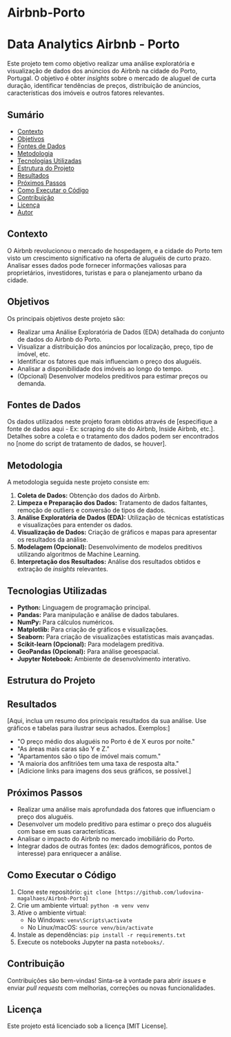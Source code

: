 # Airbnb-Porto
# Data Analytics Airbnb - Porto

Este projeto tem como objetivo realizar uma análise exploratória e visualização de dados dos anúncios do Airbnb na cidade do Porto, Portugal. O objetivo é obter *insights* sobre o mercado de aluguel de curta duração, identificar tendências de preços, distribuição de anúncios, características dos imóveis e outros fatores relevantes.

## Sumário

*   [Contexto](#contexto)
*   [Objetivos](#objetivos)
*   [Fontes de Dados](#fontes-de-dados)
*   [Metodologia](#metodologia)
*   [Tecnologias Utilizadas](#tecnologias-utilizadas)
*   [Estrutura do Projeto](#estrutura-do-projeto)
*   [Resultados](#resultados)
*   [Próximos Passos](#próximos-passos)
*   [Como Executar o Código](#como-executar-o-código)
*   [Contribuição](#contribuição)
*   [Licença](#licença)
*   [Autor](#autor)

## Contexto

O Airbnb revolucionou o mercado de hospedagem, e a cidade do Porto tem visto um crescimento significativo na oferta de aluguéis de curto prazo.  Analisar esses dados pode fornecer informações valiosas para proprietários, investidores, turistas e para o planejamento urbano da cidade.

## Objetivos

Os principais objetivos deste projeto são:

*   Realizar uma Análise Exploratória de Dados (EDA) detalhada do conjunto de dados do Airbnb do Porto.
*   Visualizar a distribuição dos anúncios por localização, preço, tipo de imóvel, etc.
*   Identificar os fatores que mais influenciam o preço dos aluguéis.
*   Analisar a disponibilidade dos imóveis ao longo do tempo.
*   (Opcional) Desenvolver modelos preditivos para estimar preços ou demanda.

## Fontes de Dados

Os dados utilizados neste projeto foram obtidos através de [especifique a fonte de dados aqui - Ex: scraping do site do Airbnb, Inside Airbnb, etc.].  Detalhes sobre a coleta e o tratamento dos dados podem ser encontrados no [nome do script de tratamento de dados, se houver].

## Metodologia

A metodologia seguida neste projeto consiste em:

1.  **Coleta de Dados:** Obtenção dos dados do Airbnb.
2.  **Limpeza e Preparação dos Dados:** Tratamento de dados faltantes, remoção de outliers e conversão de tipos de dados.
3.  **Análise Exploratória de Dados (EDA):**  Utilização de técnicas estatísticas e visualizações para entender os dados.
4.  **Visualização de Dados:** Criação de gráficos e mapas para apresentar os resultados da análise.
5.  **Modelagem (Opcional):** Desenvolvimento de modelos preditivos utilizando algoritmos de Machine Learning.
6.  **Interpretação dos Resultados:** Análise dos resultados obtidos e extração de *insights* relevantes.

## Tecnologias Utilizadas

*   **Python:** Linguagem de programação principal.
*   **Pandas:** Para manipulação e análise de dados tabulares.
*   **NumPy:** Para cálculos numéricos.
*   **Matplotlib:** Para criação de gráficos e visualizações.
*   **Seaborn:** Para criação de visualizações estatísticas mais avançadas.
*   **Scikit-learn (Opcional):** Para modelagem preditiva.
*   **GeoPandas (Opcional):** Para análise geoespacial.
*   **Jupyter Notebook:** Ambiente de desenvolvimento interativo.

## Estrutura do Projeto

## Resultados

[Aqui, inclua um resumo dos principais resultados da sua análise.  Use gráficos e tabelas para ilustrar seus achados.  Exemplos:]

*   "O preço médio dos aluguéis no Porto é de X euros por noite."
*   "As áreas mais caras são Y e Z."
*   "Apartamentos são o tipo de imóvel mais comum."
*   "A maioria dos anfitriões tem uma taxa de resposta alta."
*   [Adicione links para imagens dos seus gráficos, se possível.]

## Próximos Passos

*   Realizar uma análise mais aprofundada dos fatores que influenciam o preço dos aluguéis.
*   Desenvolver um modelo preditivo para estimar o preço dos aluguéis com base em suas características.
*   Analisar o impacto do Airbnb no mercado imobiliário do Porto.
*   Integrar dados de outras fontes (ex: dados demográficos, pontos de interesse) para enriquecer a análise.

## Como Executar o Código

1.  Clone este repositório: `git clone [https://github.com/ludovina-magalhaes/Airbnb-Porto]`
2.  Crie um ambiente virtual: `python -m venv venv`
3.  Ative o ambiente virtual:
    *   No Windows: `venv\Scripts\activate`
    *   No Linux/macOS: `source venv/bin/activate`
4.  Instale as dependências: `pip install -r requirements.txt`
5.  Execute os notebooks Jupyter na pasta `notebooks/`.

## Contribuição

Contribuições são bem-vindas! Sinta-se à vontade para abrir *issues* e enviar *pull requests* com melhorias, correções ou novas funcionalidades.

## Licença

Este projeto está licenciado sob a licença [MIT License].


